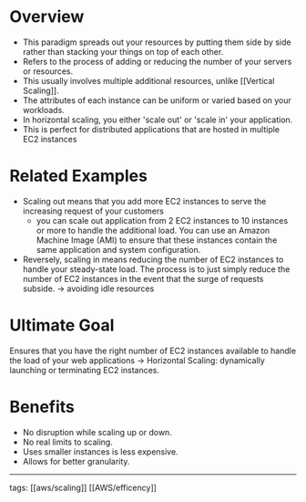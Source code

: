 # Overview

- This paradigm spreads out your resources by putting them side by side rather than stacking your things on top of each other. 
- Refers to the process of adding or reducing the number of your servers or resources.
- This usually involves multiple additional resources, unlike [[Vertical Scaling]].
- The attributes of each instance can be uniform or varied based on your workloads.
- In horizontal scaling, you either 'scale out' or 'scale in' your application.
- This is perfect for distributed applications that are hosted in multiple EC2 instances

# Related Examples

- Scaling out means that you add more EC2 instances to serve the increasing request of your customers
	- you can scale out application from 2 EC2 instances to 10 instances or more to handle the additional load. You can use an Amazon Machine Image (AMI) to ensure that these instances contain the same application and system configuration. 
- Reversely, scaling in means reducing the number of EC2 instances to handle your steady-state load. The process is to just simply reduce the number of EC2 instances in the event that the surge of requests subside. -> avoiding idle resources 

# Ultimate Goal

Ensures that you have the right number of EC2 instances available to handle the load of your web applications -> Horizontal Scaling: dynamically launching or terminating EC2 instances.

# Benefits

-   No disruption while scaling up or down.
-   No real limits to scaling.
-   Uses smaller instances is less expensive.
-   Allows for better granularity.

___
tags: [[aws/scaling]] [[AWS/efficency]]  